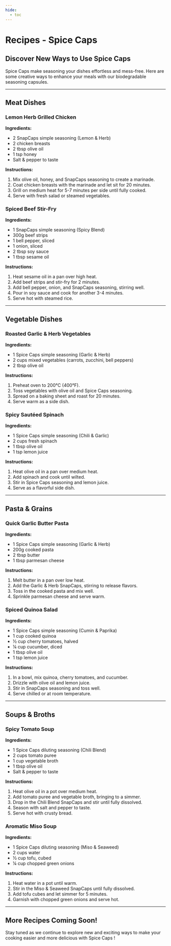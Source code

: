 ```yaml
---
hide:
  - toc
---
```


# Recipes - Spice Caps 

## Discover New Ways to Use Spice Caps 
Spice Caps  make seasoning your dishes effortless and mess-free. Here are some creative ways to enhance your meals with our biodegradable seasoning capsules.

---

## Meat Dishes

### Lemon Herb Grilled Chicken
**Ingredients:**
- 2 SnapCaps simple seasoning (Lemon & Herb)
- 2 chicken breasts
- 2 tbsp olive oil
- 1 tsp honey
- Salt & pepper to taste

**Instructions:**
1. Mix olive oil, honey, and SnapCaps seasoning to create a marinade.
2. Coat chicken breasts with the marinade and let sit for 20 minutes.
3. Grill on medium heat for 5-7 minutes per side until fully cooked.
4. Serve with fresh salad or steamed vegetables.

### Spiced Beef Stir-Fry
**Ingredients:**
- 1 SnapCaps simple seasoning (Spicy Blend)
- 300g beef strips
- 1 bell pepper, sliced
- 1 onion, sliced
- 2 tbsp soy sauce
- 1 tbsp sesame oil

**Instructions:**
1. Heat sesame oil in a pan over high heat.
2. Add beef strips and stir-fry for 2 minutes.
3. Add bell pepper, onion, and SnapCaps seasoning, stirring well.
4. Pour in soy sauce and cook for another 3-4 minutes.
5. Serve hot with steamed rice.

---

## Vegetable Dishes

### Roasted Garlic & Herb Vegetables
**Ingredients:**
- 1 Spice Caps  simple seasoning (Garlic & Herb)
- 2 cups mixed vegetables (carrots, zucchini, bell peppers)
- 2 tbsp olive oil

**Instructions:**
1. Preheat oven to 200°C (400°F).
2. Toss vegetables with olive oil and Spice Caps  seasoning.
3. Spread on a baking sheet and roast for 20 minutes.
4. Serve warm as a side dish.

### Spicy Sautéed Spinach
**Ingredients:**
- 1 Spice Caps  simple seasoning (Chili & Garlic)
- 2 cups fresh spinach
- 1 tbsp olive oil
- 1 tsp lemon juice

**Instructions:**
1. Heat olive oil in a pan over medium heat.
2. Add spinach and cook until wilted.
3. Stir in Spice Caps  seasoning and lemon juice.
4. Serve as a flavorful side dish.

---

## Pasta & Grains

### Quick Garlic Butter Pasta
**Ingredients:**
- 1 Spice Caps  simple seasoning (Garlic & Herb)
- 200g cooked pasta
- 2 tbsp butter
- 1 tbsp parmesan cheese

**Instructions:**
1. Melt butter in a pan over low heat.
2. Add the Garlic & Herb SnapCaps, stirring to release flavors.
3. Toss in the cooked pasta and mix well.
4. Sprinkle parmesan cheese and serve warm.

### Spiced Quinoa Salad
**Ingredients:**
- 1 Spice Caps  simple seasoning (Cumin & Paprika)
- 1 cup cooked quinoa
- ½ cup cherry tomatoes, halved
- ¼ cup cucumber, diced
- 1 tbsp olive oil
- 1 tsp lemon juice

**Instructions:**
1. In a bowl, mix quinoa, cherry tomatoes, and cucumber.
2. Drizzle with olive oil and lemon juice.
3. Stir in SnapCaps seasoning and toss well.
4. Serve chilled or at room temperature.

---

## Soups & Broths

### Spicy Tomato Soup
**Ingredients:**
- 1 Spice Caps  diluting seasoning (Chili Blend)
- 2 cups tomato puree
- 1 cup vegetable broth
- 1 tbsp olive oil
- Salt & pepper to taste

**Instructions:**
1. Heat olive oil in a pot over medium heat.
2. Add tomato puree and vegetable broth, bringing to a simmer.
3. Drop in the Chili Blend SnapCaps and stir until fully dissolved.
4. Season with salt and pepper to taste.
5. Serve hot with crusty bread.

### Aromatic Miso Soup
**Ingredients:**
- 1 Spice Caps diluting seasoning (Miso & Seaweed)
- 2 cups water
- ½ cup tofu, cubed
- ¼ cup chopped green onions

**Instructions:**
1. Heat water in a pot until warm.
2. Stir in the Miso & Seaweed SnapCaps until fully dissolved.
3. Add tofu cubes and let simmer for 5 minutes.
4. Garnish with chopped green onions and serve hot.

---

## More Recipes Coming Soon!
Stay tuned as we continue to explore new and exciting ways to make your cooking easier and more delicious with Spice Caps !
